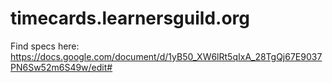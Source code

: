# timecards.learnersguild.org

Find specs here: https://docs.google.com/document/d/1yB50_XW6lRt5qIxA_28TgQj67E9037PN6Sw52m6S49w/edit#
